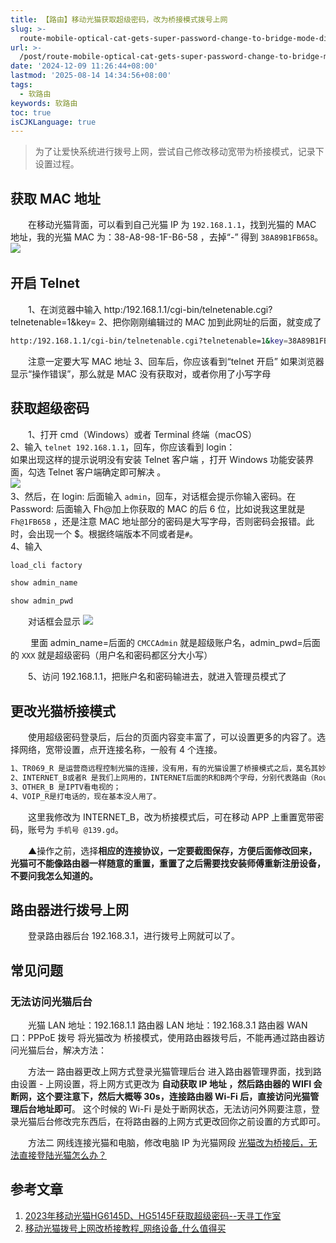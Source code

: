 ```yaml
---
title: 【路由】移动光猫获取超级密码，改为桥接模式拨号上网
slug: >-
  route-mobile-optical-cat-gets-super-password-change-to-bridge-mode-dialup-internet-access-z1nenms
url: >-
  /post/route-mobile-optical-cat-gets-super-password-change-to-bridge-mode-dialup-internet-access-z1nenms.html
date: '2024-12-09 11:26:44+08:00'
lastmod: '2025-08-14 14:34:56+08:00'
tags:
  - 软路由
keywords: 软路由
toc: true
isCJKLanguage: true
---
```






> 为了让爱快系统进行拨号上网，尝试自己修改移动宽带为桥接模式，记录下设置过程。

## 获取 MAC 地址

　　在移动光猫背面，可以看到自己光猫 IP 为 `192.168.1.1`，找到光猫的 MAC 地址，我的光猫 MAC 为：38-A8-98-1F-B6-58 ，去掉“-” 得到 `38A89B1FB658`。  
​![](assets/network-asset-202407051646123-20250804111004-qo3g0yy.png)

## 开启 Telnet

　　1、在浏览器中输入 http:/192.168.1.1/cgi-bin/telnetenable.cgi?telnetenable=1&key=
2、把你刚刚编辑过的 MAC 加到此网址的后面，就变成了

```bash
http:/192.168.1.1/cgi-bin/telnetenable.cgi?telnetenable=1&key=38A89B1FB658
```

　　注意一定要大写 MAC 地址
3、回车后，你应该看到“telnet 开启”
如果浏览器显示“操作错误”，那么就是 MAC 没有获取对，或者你用了小写字母

## 获取超级密码

　　1、打开 cmd（Windows）或者 Terminal 终端（macOS）  
2、输入 `telnet 192.168.1.1`，回车，你应该看到 login：  
如果出现这样的提示说明没有安装 Telnet 客户端 ，打开 Windows 功能安装界面，勾选 Telnet 客户端确定即可解决 。  
​![](assets/network-asset-202407041914332-20250804111004-ulqmu0b.png)  
3、然后，在 login: 后面输入 `admin`，回车，对话框会提示你输入密码。在 Password: 后面输入 Fh@加上你获取的 MAC 的后 6 位，比如说我这里就是 `Fh@1FB658` ，还是注意 MAC 地址部分的密码是大写字母，否则密码会报错。此时，会出现一个 $。根据终端版本不同或者是`#`。  
4、输入

```powershell
load_cli factory

show admin_name

show admin_pwd
```

　　对话框会显示
![](assets/network-asset-202407042153836-20250804111004-t7d2cne.png)

　　 里面 admin_name=后面的 `CMCCAdmin` 就是超级账户名，admin_pwd=后面的 `XXX` 就是超级密码（用户名和密码都区分大小写）

　　5、访问 192.168.1.1，把账户名和密码输进去，就进入管理员模式了

## 更改光猫桥接模式

　　使用超级密码登录后，后台的页面内容变丰富了，可以设置更多的内容了。选择网络，宽带设置，点开连接名称，一般有 4 个连接。

```bash
1、TR069_R 是运营商远程控制光猫的连接，没有用，有的光猫设置了桥接模式之后，莫名其妙又变回拨号了，可能就是运营商远程控制了，可以删除，运营商就控制不了了；
2、INTERNET_B或者R 是我们上网用的，INTERNET后面的R和B两个字母，分别代表路由（Route）模式和桥接（bridge）；（我的已经重新设置了，所以是5）
3、OTHER_B 是IPTV看电视的；
4、VOIP_R是打电话的，现在基本没人用了。
```

　　这里我修改为 INTERNET_B，改为桥接模式后，可在移动 APP 上重置宽带密码，账号为 `手机号 @139.gd`。

　　▲操作之前，选择**相应的连接协议，一定要截图保存，方便后面修改回来，光猫可不能像路由器一样随意的重置，重置了之后需要找安装师傅重新注册设备，不要问我怎么知道的。**

## 路由器进行拨号上网

　　登录路由器后台 192.168.3.1，进行拨号上网就可以了。

## 常见问题

### 无法访问光猫后台

　　光猫 LAN 地址：192.168.1.1
路由器 LAN 地址：192.168.3.1
路由器 WAN 口：PPPoE 拨号
将光猫改为 桥接模式，使用路由器拨号后，不能再通过路由器访问光猫后台，解决方法：

　　方法一 路由器更改上网方式登录光猫管理后台
进入路由器管理界面，找到路由设置 - 上网设置，将上网方式更改为 **自动获取 IP 地址 ，然后路由器的 WIFI 会断网，这个要注意下，然后大概等 30s，连接路由器 Wi-Fi 后，直接访问光猫管理后台地址即可**。
这个时候的 Wi-Fi 是处于断网状态，无法访问外网要注意，登录光猫后台修改完东西后，在将路由器的上网方式更改回你之前设置的方式即可。

　　方法二 网线连接光猫和电脑，修改电脑 IP 为光猫网段
[光猫改为桥接后，无法直接登陆光猫怎么办？](https://haokan.baidu.com/v?pd=wisenatural&vid=2135907513134965741)

## 参考文章

1. [2023年移动光猫HG6145D、HG5145F获取超级密码--天寻工作室](https://www.txgzs.cn/jishu/wangluo/2023-04-02/2020.html)
2. [移动光猫拨号上网改桥接教程_网络设备_什么值得买](https://post.smzdm.com/p/a30eo9vr/)
